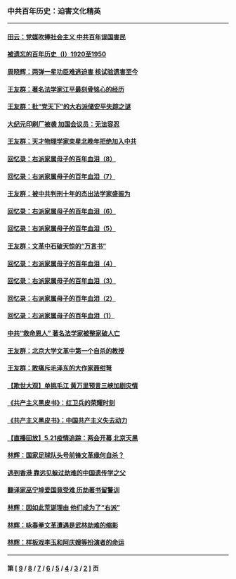 ### 中共百年历史：迫害文化精英
---
#### [田云：党媒吹捧社会主义 中共百年误国害民](../../pages/nf1176111/n13006682.md?06170430) 
#### [被遗忘的百年历史（I）1920至1950](../../pages/nf1176111/n12986411.md?06170430) 
#### [周晓辉：两弹一星功臣难逃迫害 核试验遗害至今](../../pages/nf1176111/n12974997.md?06170430) 
#### [王友群：著名法学家江平最刻骨铭心的经历](../../pages/nf1176111/n12970787.md?06170430) 
#### [王友群：批“党天下”的大右派储安平失踪之谜](../../pages/nf1176111/n12954229.md?06170430) 
#### [大纪元印刷厂被袭 加国会议员：无法容忍](../../pages/nf1176111/n12883028.md?06170430) 
#### [王友群：天才物理学家束星北晚年拒绝加入中共](../../pages/nf1176111/n12792913.md?06170430) 
#### [回忆录：右派家属母子的百年血泪（8）](../../pages/nf1176111/n12706196.md?06170430) 
#### [回忆录：右派家属母子的百年血泪（7）](../../pages/nf1176111/n12706191.md?06170430) 
#### [王友群：被中共判刑十年的杰出法学家盛振为](../../pages/nf1176111/n12706141.md?06170430) 
#### [回忆录：右派家属母子的百年血泪（6）](../../pages/nf1176111/n12698863.md?06170430) 
#### [回忆录：右派家属母子的百年血泪（5）](../../pages/nf1176111/n12692515.md?06170430) 
#### [王友群：文革中石破天惊的“万言书”](../../pages/nf1176111/n12690994.md?06170430) 
#### [回忆录：右派家属母子的百年血泪（4）](../../pages/nf1176111/n12686410.md?06170430) 
#### [回忆录：右派家属母子的百年血泪（3）](../../pages/nf1176111/n12683820.md?06170430) 
#### [回忆录：右派家属母子的百年血泪（2）](../../pages/nf1176111/n12679738.md?06170430) 
#### [回忆录：右派家属母子的百年血泪（1）](../../pages/nf1176111/n12678112.md?06170430) 
#### [中共“救命恩人” 著名法学家被整家破人亡](../../pages/nf1176111/n12658168.md?06170430) 
#### [王友群：北京大学文革中第一个自杀的教授](../../pages/nf1176111/n12632697.md?06170430) 
#### [王友群：敢痛斥毛泽东的大作家聂绀弩](../../pages/nf1176111/n12384788.md?06170430) 
#### [【欺世大观】单挑毛江 黄万里预言三峡加剧灾情](../../pages/nf1176111/n12357101.md?06170430) 
#### [《共产主义黑皮书》：红卫兵的荣耀时刻](../../pages/nf1176111/n12190329.md?06170430) 
#### [《共产主义黑皮书》：中国共产主义失去动力](../../pages/nf1176111/n12168749.md?06170430) 
#### [【直播回放】5.21疫情追踪：两会开幕 北京天黑](../../pages/nf1176111/n12126358.md?06170430) 
#### [林辉：国家足球队头号前锋文革缘何自杀？](../../pages/nf1176111/n11648921.md?06170430) 
#### [逃到香港 靠远见躲过劫难的中国遗传学之父](../../pages/nf1176111/n11535984.md?06170430) 
#### [翻译家巫宁坤爱国竟受难 历劫著书留警训](../../pages/nf1176111/n11478084.md?06170430) 
#### [林辉：因如此荒诞理由 他们成为了“右派”](../../pages/nf1176111/n11070799.md?06170430) 
#### [林辉：咏春拳文革遭遇是武林劫难的缩影](../../pages/nf1176111/n11042647.md?06170430) 
#### [林辉：样板戏李玉和阿庆嫂等扮演者的命运](../../pages/nf1176111/n11034634.md?06170430) 

---
#### 第 [ [9](./9.md?06170430) / [8](./8.md?06170430) / [7](./7.md?06170430) / [6](./6.md?06170430) / [5](./5.md?06170430) / [4](./4.md?06170430) / [3](./3.md?06170430) / [2](./2.md?06170430) ] 页
